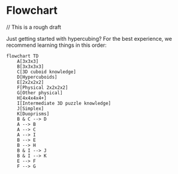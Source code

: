 # Flowchart
// This is a rough draft

Just getting started with hypercubing? For the best experience, we recommend learning things in this order:

```mermaid
flowchart TD
    A[3x3x3]
    B[3x3x3x3]
    C[3D cuboid knowledge]
    D[Hypercuboids]
    E[2x2x2x2]
    F[Physical 2x2x2x2]
    G[Other physical]
    H[4x4x4x4+]
    I[Intermediate 3D puzzle knowledge]
    J[Simplex]
    K[Duoprisms]
    B & C --> D
    A --> B
    A --> C
    A --> I
    B --> E
    B --> H
    B & I --> J
    B & I --> K
    E --> F
    F --> G
```